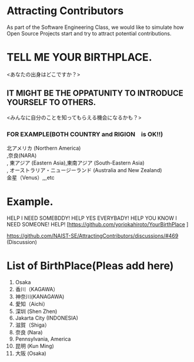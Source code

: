 # Attracting Contributors
As part of the Software Engineering Class, we would like to simulate how Open Source Projects start and try to attract potential contributions.

# TELL ME YOUR BIRTHPLACE.
<あなたの出身はどこですか？>

## IT MIGHT BE THE OPPATUNITY TO INTRODUCE YOURSELF TO OTHERS.
<みんなに自分のことを知ってもらえる機会になるかも？>

### FOR EXAMPLE(BOTH COUNTRY and RIGION　is OK!!)
  北アメリカ (Northern America)<br>,奈良(NARA)<br>,
  東アジア (Eastern Asia),東南アジア (South-Eastern Asia)<br>,
  オーストラリア・ニュージーランド (Australia and New Zealand)<br>
  金星（Venus）,,,etc
# Example.  
HELP I NEED SOMEBDDY! HELP YES EVERYBADY! HELP YOU KNOW I NEED SOMEONE!  HELP!
[https://github.com/yoriokahiroto/YourBirthPlace ]

https://github.com/NAIST-SE/AttractingContributors/discussions/#469 (Discussion)

# List of BirthPlace(Pleas add here)

1. Osaka
2. 香川（KAGAWA）
3. 神奈川(KANAGAWA)
4. 愛知（Aichi）
5. 深圳 (Shen Zhen)
6. Jakarta City (INDONESIA)
7. 滋賀（Shiga）
8. 奈良 (Nara)
9. Pennsylvania, America
10. 昆明 (Kun Ming) 
11. 大阪 (Osaka)
